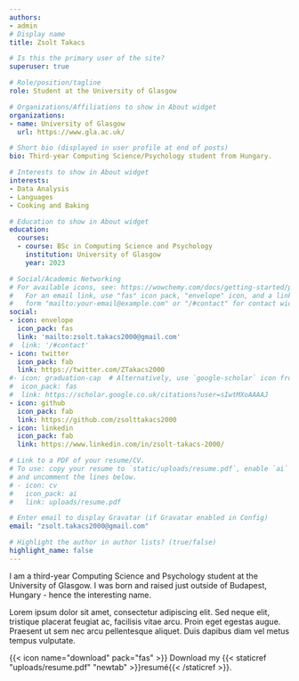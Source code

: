 ```yaml
---
authors:
- admin
# Display name
title: Zsolt Takacs

# Is this the primary user of the site?
superuser: true

# Role/position/tagline
role: Student at the University of Glasgow

# Organizations/Affiliations to show in About widget
organizations:
- name: University of Glasgow
  url: https://www.gla.ac.uk/

# Short bio (displayed in user profile at end of posts)
bio: Third-year Computing Science/Psychology student from Hungary.

# Interests to show in About widget
interests:
- Data Analysis
- Languages
- Cooking and Baking

# Education to show in About widget
education:
  courses:
  - course: BSc in Computing Science and Psychology
    institution: University of Glasgow
    year: 2023

# Social/Academic Networking
# For available icons, see: https://wowchemy.com/docs/getting-started/page-builder/#icons
#   For an email link, use "fas" icon pack, "envelope" icon, and a link in the
#   form "mailto:your-email@example.com" or "/#contact" for contact widget.
social:
- icon: envelope
  icon_pack: fas
  link: 'mailto:zsolt.takacs2000@gmail.com'
#  link: '/#contact'
- icon: twitter
  icon_pack: fab
  link: https://twitter.com/ZTakacs2000
#- icon: graduation-cap  # Alternatively, use `google-scholar` icon from `ai` icon pack
#  icon_pack: fas
#  link: https://scholar.google.co.uk/citations?user=sIwtMXoAAAAJ
- icon: github
  icon_pack: fab
  link: https://github.com/zsolttakacs2000
- icon: linkedin
  icon_pack: fab
  link: https://www.linkedin.com/in/zsolt-takacs-2000/

# Link to a PDF of your resume/CV.
# To use: copy your resume to `static/uploads/resume.pdf`, enable `ai` icons in `params.toml`, 
# and uncomment the lines below.
# - icon: cv
#   icon_pack: ai
#   link: uploads/resume.pdf

# Enter email to display Gravatar (if Gravatar enabled in Config)
email: "zsolt.takacs2000@gmail.com"

# Highlight the author in author lists? (true/false)
highlight_name: false
---
```


I am a third-year Computing Science and Psychology student at the University of Glasgow. I was born and raised just outside of Budapest, Hungary - hence the interesting name.

Lorem ipsum dolor sit amet, consectetur adipiscing elit. Sed neque elit, tristique placerat feugiat ac, facilisis vitae arcu. Proin eget egestas augue. Praesent ut sem nec arcu pellentesque aliquet. Duis dapibus diam vel metus tempus vulputate.

{{< icon name="download" pack="fas" >}} Download my {{< staticref "uploads/resume.pdf" "newtab" >}}resumé{{< /staticref >}}.
